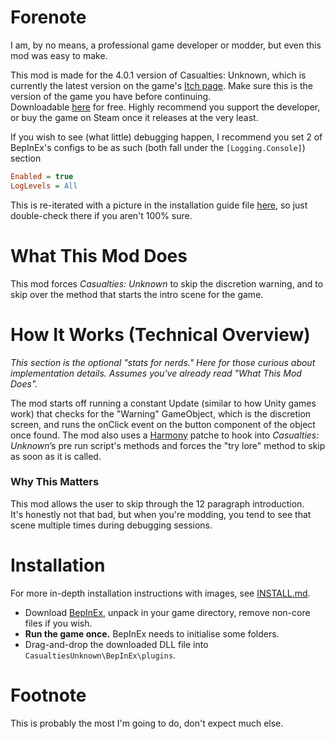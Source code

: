 # Forenote
I am, by no means, a professional game developer or modder, but even this mod was easy to make.  

This mod is made for the 4.0.1 version of Casualties: Unknown, which is currently the latest version on the game's [Itch page](https://orsonik.itch.io/scav-prototype). Make sure this is the version of the game you have before continuing.<br>
Downloadable [here](https://orsonik.itch.io/scav-prototype/download/eyJpZCI6MzIxNDQzOSwiZXhwaXJlcyI6MTc1ODgyMzQ4MX0%3d.bWj9Lv6KdmVaMJsIHZOA5Bqq0%2bg%3d) for free. Highly recommend you support the developer, or buy the game on Steam once it releases at the very least.

If you wish to see (what little) debugging happen, I recommend you set 2 of BepInEx's configs to be as such (both fall under the `[Logging.Console]`) section
```ini
Enabled = true
LogLevels = All
```
This is re-iterated with a picture in the installation guide file [here](INSTALL.md), so just double-check there if you aren't 100% sure.

# What This Mod Does
This mod forces *Casualties: Unknown* to skip the discretion warning, and to skip over the method that starts the intro scene for the game.

# How It Works (Technical Overview)
*This section is the optional "stats for nerds." Here for those curious about implementation details. Assumes you've already read "What This Mod Does".*

The mod starts off running a constant Update (similar to how Unity games work) that checks for the "Warning" GameObject, which is the discretion screen, and runs the onClick event on the button component of the object once found.
The mod also uses a [Harmony](https://github.com/pardeike/Harmony) patche to hook into *Casualties: Unknown*’s pre run script's methods and forces the "try lore" method to skip as soon as it is called.

### Why This Matters
This mod allows the user to skip through the 12 paragraph introduction.<br>
It's honestly not that bad, but when you're modding, you tend to see that scene multiple times during debugging sessions.

# Installation
For more in-depth installation instructions with images, see [INSTALL.md](INSTALL.md).
- Download [BepInEx](https://github.com/BepInEx/BepInEx/releases/tag/v5.4.23.4), unpack in your game directory, remove non-core files if you wish.
- **Run the game once.** BepInEx needs to initialise some folders.
- Drag-and-drop the downloaded DLL file into `CasualtiesUnknown\BepInEx\plugins`.

# Footnote
This is probably the most I'm going to do, don't expect much else.
